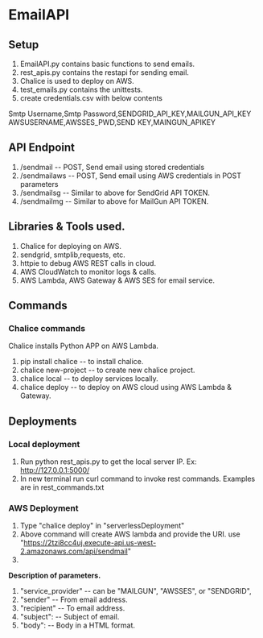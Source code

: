 # EmailAPI
## Setup
1. EmailAPI.py contains basic functions to send emails.
2. rest_apis.py contains the restapi for sending email.
3. Chalice is used to deploy on AWS.
4. test_emails.py contains the unittests.
5. create credentials.csv with below contents 
  
  Smtp Username,Smtp Password,SENDGRID_API_KEY,MAILGUN_API_KEY 
  AWSUSERNAME,AWSSES_PWD,SEND KEY,MAINGUN_APIKEY
## API Endpoint
1. /sendmail -- POST, Send email using stored credentials
2. /sendmailaws -- POST, Send email using AWS credentials in POST parameters 
3. /sendmailsg -- Similar to above for SendGrid API TOKEN.
4. /sendmailmg -- Similar to above for MailGun API TOKEN.

## Libraries & Tools used.
1. Chalice for deploying on AWS.
2. sendgrid, smtplib,requests, etc.
3. httpie to debug AWS REST calls in cloud.
4. AWS CloudWatch to monitor logs & calls.
5. AWS Lambda, AWS Gateway & AWS SES for email service.

## Commands
### Chalice commands
Chalice installs Python APP on AWS Lambda. 
1. pip install chalice -- to install chalice.
2. chalice new-project -- to create new chalice project.
3. chalice local -- to deploy services locally.
4. chalice deploy -- to deploy on AWS cloud using AWS Lambda & Gateway.
  
## Deployments
### Local deployment
1. Run python rest_apis.py to get the local server IP. 
    Ex:  http://127.0.0.1:5000/
2. In new terminal run curl command to invoke rest commands.
Examples are in rest_commands.txt

### AWS Deployment
1. Type "chalice deploy" in "serverlessDeployment" 
2. Above command will create AWS lambda and provide the URI.
   use "https://2tzi8cc4uj.execute-api.us-west-2.amazonaws.com/api/sendmail"
3.    

**Description of parameters.**
1. "service_provider" -- can be "MAILGUN", "AWSSES", or "SENDGRID",
2. "sender" -- From email address.  
3. "recipient"  -- To email address. 
4. "subject": -- Subject of email.
5. "body":  -- Body in a HTML format.

